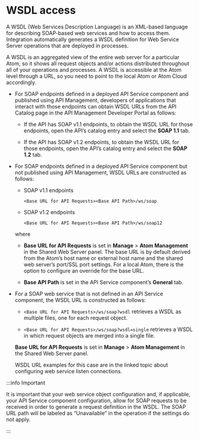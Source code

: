 # WSDL access 

<head>
  <meta name="guidename" content="Integration"/>
  <meta name="context" content="GUID-c9892755-4484-49a3-b2fc-11c847af6807"/>
</head>


A WSDL (Web Services Description Language) is an XML-based language for describing SOAP-based web services and how to access them. Integration automatically generates a WSDL definition for Web Service Server operations that are deployed in processes.

A WSDL is an aggregated view of the entire web server for a particular Atom, so it shows all request objects and/or actions distributed throughout all of your operations and processes. A WSDL is accessible at the Atom level through a URL, so you need to point to the local Atom or Atom Cloud accordingly.

-   For SOAP endpoints defined in a deployed API Service component and published using API Management, developers of applications that interact with those endpoints can obtain WSDL URLs from the API Catalog page in the API Management Developer Portal as follows:

    -   If the API has SOAP v1.1 endpoints, to obtain the WSDL URL for those endpoints, open the API’s catalog entry and select the **SOAP 1.1** tab.

    -   If the API has SOAP v1.2 endpoints, to obtain the WSDL URL for those endpoints, open the API’s catalog entry and select the **SOAP 1.2** tab.

-   For SOAP endpoints defined in a deployed API Service component but not published using API Management, WSDL URLs are constructed as follows:

    -   SOAP v1.1 endpoints

        ```
        <Base URL for API Requests><Base API Path>/ws/soap
        ```

    -   SOAP v1.2 endpoints

        ```
        <Base URL for API Requests><Base API Path>/ws/soap12
        ```

    where

    -   **Base URL for API Requests** is set in **Manage** \> **Atom Management** in the Shared Web Server panel. The base URL is by default derived from the Atom’s host name or external host name and the shared web server’s port/SSL port settings. For a local Atom, there is the option to configure an override for the base URL.

    -   **Base API Path** is set in the API Service component’s **General** tab.

-   For a SOAP web service that is not defined in an API Service component, the WSDL URL is constructed as follows:

    -   `<Base URL for API Requests>/ws/soap?wsdl` retrieves a WSDL as multiple files, one for each request object.

    -   `<Base URL for API Requests>/ws/soap?wsdl=single` retrieves a WSDL in which request objects are merged into a single file.

    **Base URL for API Requests** is set in **Manage** \> **Atom Management** in the Shared Web Server panel.

    WSDL URL examples for this case are in the linked topic about configuring web service listen connections.

:::info Important

It is important that your web service object configuration and, if applicable, your API Service component configuration, allow for SOAP requests to be received in order to generate a request definition in the WSDL. The SOAP URL path will be labeled as “Unavailable” in the operation if the settings do not apply.

:::
